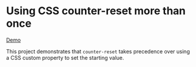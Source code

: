 # Using CSS counter-reset more than once #

[Demo](http://MERNCraft.github.io/reset_counter)

This project demonstrates that `counter-reset` takes precedence over using a CSS custom property to set the starting value.